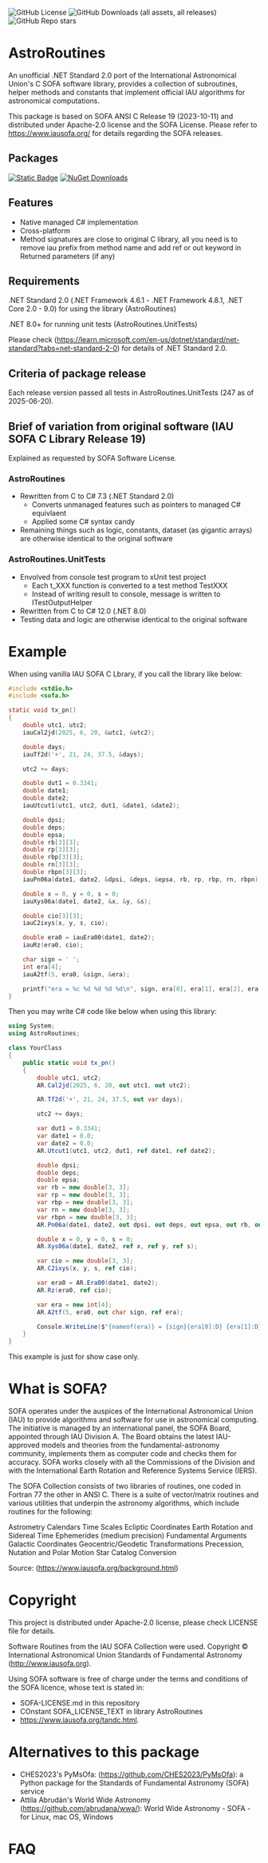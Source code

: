 ![GitHub License](https://img.shields.io/github/license/starsbane/AstroRoutines?style=flat) ![GitHub Downloads (all assets, all releases)](https://img.shields.io/github/downloads/starsbane/AstroRoutines/total?style=flat) ![GitHub Repo stars](https://img.shields.io/github/stars/starsbane/AstroRoutines?style=flat)


# AstroRoutines
An unofficial .NET Standard 2.0 port of the International Astronomical Union's C SOFA software library, provides a collection of subroutines, helper methods and constants that implement official IAU algorithms for astronomical computations.

This package is based on SOFA ANSI C Release 19 (2023-10-11) and distributed under Apache-2.0 license and the SOFA License. 
Please refer to https://www.iausofa.org/ for details regarding the SOFA releases.

## Packages
[![Static Badge](https://img.shields.io/nuget/v/AstroRoutines.svg)](https://www.nuget.org/packages/AstroRoutines/) [![NuGet Downloads](https://img.shields.io/nuget/dt/AstroRoutines)](https://www.nuget.org/packages/AstroRoutines/) 

## Features
- Native managed C# implementation
- Cross-platform
- Method signatures are close to original C library, all you need is to remove iau prefix from method name and add ref or out keyword in Returned parameters (if any)

## Requirements
.NET Standard 2.0 (.NET Framework 4.6.1 - .NET Framework 4.8.1, .NET Core 2.0 - 9.0) for using the library (AstroRoutines)

.NET 8.0+ for running unit tests (AstroRoutines.UnitTests)

Please check (https://learn.microsoft.com/en-us/dotnet/standard/net-standard?tabs=net-standard-2-0) for details of .NET Standard 2.0.

## Criteria of package release
Each release version passed all tests in AstroRoutines.UnitTests (247 as of 2025-06-20).

## Brief of variation from original software (IAU SOFA C Library Release 19)
Explained as requested by SOFA Software License.

### AstroRoutines
- Rewritten from C to C# 7.3 (.NET Standard 2.0)
    - Converts unmanaged features such as pointers to managed C# equivlaent
    - Applied some C# syntax candy
- Remaining things such as logic, constants, dataset (as gigantic arrays) are otherwise identical to the original software

### AstroRoutines.UnitTests
- Envolved from console test program to xUnit test project
    - Each t_XXX function is converted to a test method TestXXX
    - Instead of writing result to console, message is written to ITestOutputHelper
- Rewritten from C to C# 12.0 (.NET 8.0)
- Testing data and logic are otherwise identical to the original software

# Example
When using vanilla IAU SOFA C Lbrary, if you call the library like below:
```c
#include <stdio.h>
#include <sofa.h>

static void tx_pn()
{
    double utc1, utc2;
    iauCal2jd(2025, 6, 20, &utc1, &utc2);

    double days;
    iauTf2d('+', 21, 24, 37.5, &days);

    utc2 += days;

    double dut1 = 0.3341;
    double date1;
    double date2;
    iauUtcut1(utc1, utc2, dut1, &date1, &date2);

    double dpsi;
    double deps;
    double epsa;
    double rb[3][3];
    double rp[3][3];
    double rbp[3][3];
    double rn[3][3];
    double rbpn[3][3];
    iauPn06a(date1, date2, &dpsi, &deps, &epsa, rb, rp, rbp, rn, rbpn);

    double x = 0, y = 0, s = 0;
    iauXys06a(date1, date2, &x, &y, &s);

    double cio[3][3];
    iauC2ixys(x, y, s, cio);

    double era0 = iauEra00(date1, date2);
    iauRz(era0, cio);

    char sign = ' ';
    int era[4];
    iauA2tf(5, era0, &sign, &era);

    printf("era = %c %d %d %d %d\n", sign, era[0], era[1], era[2], era[3]);
}
```
Then you may write C# code like below when using this library:
```c#
using System;
using AstroRoutines;

class YourClass
{
    public static void tx_pn()
    {
        double utc1, utc2;
        AR.Cal2jd(2025, 6, 20, out utc1, out utc2);

        AR.Tf2d('+', 21, 24, 37.5, out var days);

        utc2 += days;

        var dut1 = 0.3341;
        var date1 = 0.0;
        var date2 = 0.0;
        AR.Utcut1(utc1, utc2, dut1, ref date1, ref date2);

        double dpsi;
        double deps;
        double epsa;
        var rb = new double[3, 3];
        var rp = new double[3, 3];
        var rbp = new double[3, 3];
        var rn = new double[3, 3];
        var rbpn = new double[3, 3];
        AR.Pn06a(date1, date2, out dpsi, out deps, out epsa, out rb, out rp, out rbp, out rn, out rbpn);

        double x = 0, y = 0, s = 0;
        AR.Xys06a(date1, date2, ref x, ref y, ref s);

        var cio = new double[3, 3];
        AR.C2ixys(x, y, s, ref cio);

        var era0 = AR.Era00(date1, date2);
        AR.Rz(era0, ref cio);

        var era = new int[4];
        AR.A2tf(5, era0, out char sign, ref era);

        Console.WriteLine($"{nameof(era)} = {sign}{era[0]:D} {era[1]:D} {era[2]:D} {era[3]:D}");
    }
}
```
This example is just for show case only.

# What is SOFA?
SOFA operates under the auspices of the International Astronomical Union (IAU) to provide algorithms and software for use in astronomical computing. The initiative is managed by an international panel, the SOFA Board, appointed through IAU Division A. The Board obtains the latest IAU-approved models and theories from the fundamental-astronomy community, implements them as computer code and checks them for accuracy. SOFA works closely with all the Commissions of the Division and with the International Earth Rotation and Reference Systems Service (IERS).

The SOFA Collection consists of two libraries of routines, one coded in Fortran 77 the other in ANSI C. There is a suite of vector/matrix routines and various utilities that underpin the astronomy algorithms, which include routines for the following:

Astrometry
Calendars
Time Scales
Ecliptic Coordinates
Earth Rotation and Sidereal Time
Ephemerides (medium precision)
Fundamental Arguments
Galactic Coordinates
Geocentric/Geodetic Transformations
Precession, Nutation and Polar Motion
Star Catalog Conversion

Source: (https://www.iausofa.org/background.html)

# Copyright
This project is distributed under Apache-2.0 license, please check LICENSE file for details.

Software Routines from the IAU SOFA Collection were used. Copyright © International Astronomical Union Standards of Fundamental Astronomy (http://www.iausofa.org).

Using SOFA software is free of charge under the terms and conditions of the SOFA licence, whose text is stated in:
- SOFA-LICENSE.md in this repository
- COnstant SOFA_LICENSE_TEXT in library AstroRoutines
- https://www.iausofa.org/tandc.html.

# Alternatives to this package
- CHES2023's PyMsOfa: (https://github.com/CHES2023/PyMsOfa): a Python package for the Standards of Fundamental Astronomy (SOFA) service
- Attila Abrudán's World Wide Astronomy (https://github.com/abrudana/wwa/): World Wide Astronomy - SOFA - for Linux, mac OS, Windows

# FAQ
